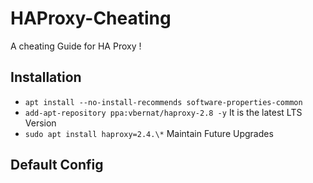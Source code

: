 # HAProxy-Cheating
A cheating Guide for HA Proxy !

## Installation
- `` apt install --no-install-recommends software-properties-common ``
- `` add-apt-repository ppa:vbernat/haproxy-2.8 -y `` It is the latest LTS Version
- `` sudo apt install haproxy=2.4.\* `` Maintain Future Upgrades
## Default Config

